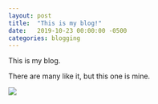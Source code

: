 ```yaml
---
layout: post
title:  "This is my blog!"
date:   2019-10-23 00:00:00 -0500
categories: blogging
---
```

This is my blog.

There are many like it, but this one is mine.

![](https://bukk.it/bravery.gif)
